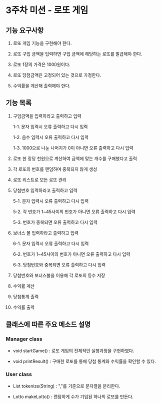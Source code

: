 # 3주차 미션 - 로또 게임

## 기능 요구사항
1. 로또 게임 기능을 구현해야 한다.

2. 로또 구입 금액을 입력하면 구입 금액에 해당하는 로또를 발급해야 한다.

3. 로또 1장의 가격은 1000원이다.

4. 로또 당첨금액은 고정되어 있는 것으로 가정한다.

5. 수익률을 계산해 출력해야 한다.

## 기능 목록
1. 구임금액을 입력하라고 출력하고 입력
  
    1-1. 문자 입력시 오류 출력하고 다시 입력
  
    1-2. 음수 입력시 오류 출력하고 다시 입력
  
    1-3. 1000으로 나눈 나머지가 0이 아니면 오류 출력하고 다시 입력

2. 로또 한 장당 천원으로 계산하여 금액에 맞는 개수를 구매했다고 출력

3. 각 로또의 번호를 랜덤하며 중복되지 않게 생성

4. 로또 리스트로 모든 로또 관리

5. 당첨번호 입력하라고 출력하고 입력
    
    5-1. 문자 입력시 오류 출력하고 다시 입력
    
    5-2. 각 번호가 1~45사이의 번호가 아니면 오류 출력하고 다시 입력
    
    5-3. 번호가 중복되면 오류 출력하고 다시 입력
    
6. 보너스 볼 입력하라고 출력하고 입력
    
    6-1. 문자 입력시 오류 출력하고 다시 입력
   
    6-2. 번호가 1~45사이의 번호가 아니면 오류 출력하고 다시 입력
    
    6-3. 당첨번호와 중복되면 오류 출력하고 다시 입력
    
7. 당첨번호와 보너스볼을 이용해 각 로또의 등수 저장

8. 수익률 계산

9. 당첨통계 출력

10. 수익률 출력

## 클래스에 따른 주요 메소드 설명
### Manager class
* void startGame() : 로또 게임의 전체적인 실행과정을 구현하였다.

* void printResult() : 구매한 로또를 통해 당첨 통계와 수익률을 확인할 수 있다.

### User class
* List<String> tokenize(String) : ","를 기준으로 문자열을 분리한다.
 
* Lotto makeLotto() : 랜덤하게 수가 기입된 하나의 로또를 만든다.
